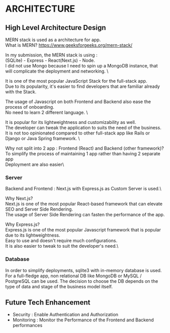 # ARCHITECTURE

## High Level Architecture Design
MERN stack is used as a architecture for app.\
What is MERN? https://www.geeksforgeeks.org/mern-stack/  

In my submission, the MERN stack is using : \
(SQLite) - Express - React(Next.js) - Node.\
I did not use Mongo because I need to spin up a MongoDB instance, that will complicate the deployment and networking. \

It is one of the most popular JavaScript Stack for the full-stack app.\
Due to its popularity, it's easier to find developers that are familiar already with the Stack.

The usage of Javascript on both Frontend and Backend also ease the process of onboarding. \
No need to learn 2 different language. \

It is popular for its lightweightness and customizability as well.\
The developer can tweak the application to suits the need of the business. \
It is not too opinionated compared to other full-stack app like Rails or Django or Java Spring framework. \

Why not split into 2 app : Frontend (React) and Backend (other framework)?\
To simplify the process of maintaining 1 app rather than having 2 separate app\
Deployment are also easier\

### Server
Backend and Frontend : Next.js with Express.js as Custom Server is used.\

Why Next.js?\
Next.js is one of the most popular React-based framework that can elevate SEO and Server Side Rendering.\
The usage of Server Side Rendering can fasten the performance of the app.

Why Express.js?\
Express.js is one of the most popular Javascript framework that is popular due to its lightweightness.\
Easy to use and doesn't require much configurations.\
It is also easier to tweak to suit the developer's need.\

### Database
In order to simplify deployments, sqlite3 with in-memory database is used.
For a full-fledge app, non relational DB like MongoDB or MySQL / PostgreSQL can be used.
The decision to choose the DB depends on the type of data and stage of the business model itself.

## Future Tech Enhancement
- Security : Enable Authentication and Authorization
- Monitoring : Monitor the Performance of the Frontend and Backend performances